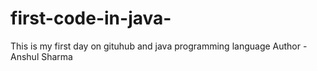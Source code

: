 # first-code-in-java-
This is my first day on gituhub and java programming language 
Author - Anshul Sharma 
